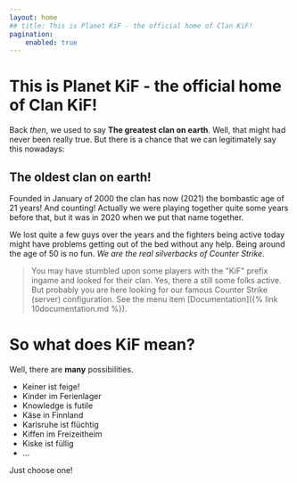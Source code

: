 ```yaml
---
layout: home
## title: This is Planet KiF - the official home of Clan KiF!
pagination:
    enabled: true
---
```

<h1>This is Planet KiF - the official home of Clan KiF!</h1>

Back _then_, we used to say **The greatest clan on earth**. Well, that might had never been really true. But there is a chance that we can legitimately say this nowadays:

## The oldest clan on earth!

Founded in January of 2000 the clan has now (2021) the bombastic age of 21 years! And counting! Actually we were playing together quite some years before that, but it was in 2020 when we put that name together.

We lost quite a few guys over the years and the fighters being active today might have problems getting out of the bed without any help. Being around the age of 50 is no fun. _We are the real silverbacks of Counter Strike_.

> You may have stumbled upon some players with the "KiF" prefix ingame and looked for their clan. Yes, there a still some folks active. But probably you are here looking for our famous Counter Strike (server) configuration. See the menu item [Documentation]({% link 10documentation.md %}).

# So what does KiF mean?

Well, there are __many__ possibilities.
 * Keiner ist feige!
 * Kinder im Ferienlager
 * Knowledge is futile
 * Käse in Finnland
 * Karlsruhe ist flüchtig
 * Kiffen im Freizeitheim
 * Kiske ist füllig
 * ...

Just choose one!

